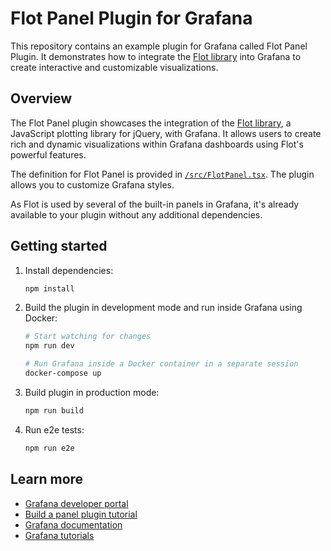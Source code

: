 # Flot Panel Plugin for Grafana

This repository contains an example plugin for Grafana called Flot Panel Plugin. It demonstrates how to integrate the [Flot library](https://www.flotcharts.org) into Grafana to create interactive and customizable visualizations.

## Overview

The Flot Panel plugin showcases the integration of the [Flot library](https://www.flotcharts.org), a JavaScript plotting library for jQuery, with Grafana. It allows users to create rich and dynamic visualizations within Grafana dashboards using Flot's powerful features.

The definition for Flot Panel is provided in [`/src/FlotPanel.tsx`](https://github.com/grafana/grafana-plugin-examples/blob/main/examples/panel-flot/src/FlotPanel.tsx). The plugin allows you to customize Grafana styles.

As Flot is used by several of the built-in panels in Grafana, it's already available to your plugin without any additional dependencies.

## Getting started

1. Install dependencies:

   ```bash
   npm install
   ```

2. Build the plugin in development mode and run inside Grafana using Docker:

   ```bash
   # Start watching for changes
   npm run dev

   # Run Grafana inside a Docker container in a separate session
   docker-compose up
   ```

3. Build plugin in production mode:

   ```bash
   npm run build
   ```

4. Run e2e tests:

   ```bash
   npm run e2e
   ```

## Learn more

- [Grafana developer portal](https://grafana.com/developers)
- [Build a panel plugin tutorial](https://grafana.com/developers/plugin-tools/tutorials/build-a-panel-plugin)
- [Grafana documentation](https://grafana.com/docs/)
- [Grafana tutorials](https://grafana.com/tutorials/)
